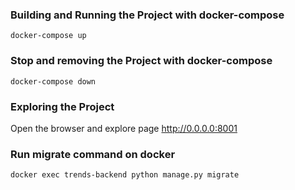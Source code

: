 ### Building and Running the Project with docker-compose
```shell
docker-compose up
```

### Stop and removing the Project with docker-compose
```shell
docker-compose down
```


### Exploring the Project
Open the browser and explore page http://0.0.0.0:8001


### Run migrate command on docker
```shell
docker exec trends-backend python manage.py migrate 
```